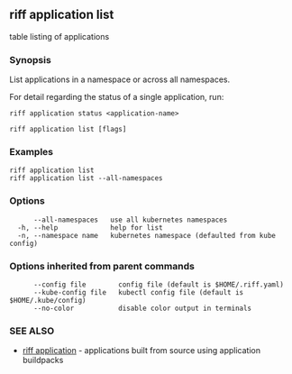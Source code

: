 ## riff application list

table listing of applications

### Synopsis

List applications in a namespace or across all namespaces.

For detail regarding the status of a single application, run:

    riff application status <application-name>

```
riff application list [flags]
```

### Examples

```
riff application list
riff application list --all-namespaces
```

### Options

```
      --all-namespaces   use all kubernetes namespaces
  -h, --help             help for list
  -n, --namespace name   kubernetes namespace (defaulted from kube config)
```

### Options inherited from parent commands

```
      --config file        config file (default is $HOME/.riff.yaml)
      --kube-config file   kubectl config file (default is $HOME/.kube/config)
      --no-color           disable color output in terminals
```

### SEE ALSO

* [riff application](riff_application.md)	 - applications built from source using application buildpacks

